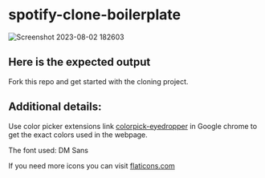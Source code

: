 # spotify-clone-boilerplate
![Screenshot 2023-08-02 182603](https://github.com/Anam-Ashraf7/spotify-clone-boilerplate/assets/139621294/289cd26b-219c-4651-996b-a4b645e734cc)

## Here is the expected output



Fork this repo and get started with the cloning project.

## Additional details:
Use color picker extensions link [colorpick-eyedropper](https://chrome.google.com/webstore/detail/colorpick-eyedropper/) in Google chrome to get the exact colors used in the webpage.

The font used: DM Sans


If you need more icons you can visit [flaticons.com](https://www.flaticon.com/)
